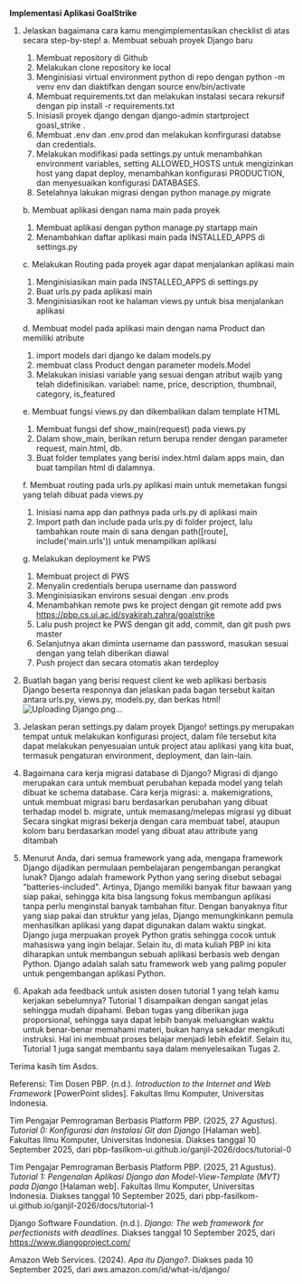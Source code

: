 **Implementasi Aplikasi GoalStrike**

1. Jelaskan bagaimana cara kamu mengimplementasikan checklist di atas secara step-by-step!
   a. Membuat sebuah proyek Django baru
   1) Membuat repository di Github
   2) Melakukan clone repository ke local
   3) Menginisiasi virtual environment python di repo dengan python -m venv env dan diaktifkan dengan source env/bin/activate
   4) Membuat requirements.txt dan melakukan instalasi secara rekursif dengan pip install -r requirements.txt
   5) Inisiasli proyek django dengan django-admin startproject goasl_strike .
   6) Membuat .env dan .env.prod dan melakukan konfirgurasi databse dan credentials.
   7) Melakukan modifikasi pada settings.py untuk menambahkan environment variables, setting ALLOWED_HOSTS untuk mengizinkan host yang dapat deploy, menambahkan konfigurasi PRODUCTION, dan menyesuaikan konfigurasi DATABASES.
   8) Setelahnya lakukan migrasi dengan python manage.py migrate
   
   b. Membuat aplikasi dengan nama main pada proyek
   1) Membuat aplikasi dengan python manage.py startapp main
   2) Menambahkan daftar aplikasi main pada INSTALLED_APPS di settings.py
      
   c. Melakukan Routing pada proyek agar dapat menjalankan aplikasi main
   1) Menginisiasikan main pada INSTALLED_APPS di settings.py
   2) Buat urls.py pada aplikasi main
   3) Menginisiasikan root ke halaman views.py untuk bisa menjalankan aplikasi
  
   d. Membuat model pada aplikasi main dengan nama Product dan memiliki atribute
   1) import models dari django ke dalam models.py
   2) membuat class Product dengan parameter models.Model
   3) Melakukan inisiasi variable yang sesuai dengan atribut wajib yang telah didefinisikan.
      variabel: name, price, description, thumbnail, category, is_featured
         
   e. Membuat fungsi views.py dan dikembalikan dalam template HTML
   1) Membuat fungsi def show_main(request) pada views.py
   2) Dalam show_main, berikan return berupa render dengan parameter request, main.html, db.
   3) Buat folder templates yang berisi index.html dalam apps main, dan buat tampilan html di dalamnya.
  
   f. Membuat routing pada urls.py aplikasi main untuk memetakan fungsi yang telah dibuat pada views.py
   1) Inisiasi nama app dan pathnya pada urls.py di aplikasi main
   2) Import path dan include pada urls.py di folder project, lalu tambahkan route main di sana dengan path([route], include('main.urls')) untuk menampilkan aplikasi
  
   g. Melakukan deployment ke PWS
   1) Membuat project di PWS
   2) Menyalin credentials berupa username dan password
   3) Menginisiasikan environs sesuai dengan .env.prods
   4) Menambahkan remote pws ke project dengan git remote add pws https://pbp.cs.ui.ac.id/syakirah.zahra/goalstrike
   5) Lalu push project ke PWS dengan git add, commit, dan git push pws master
   6) Selanjutnya akan diminta username dan password, masukan sesuai dengan yang telah diberikan diawal
   7) Push project dan secara otomatis akan terdeploy

2. Buatlah bagan yang berisi request client ke web aplikasi berbasis Django beserta responnya dan jelaskan pada bagan tersebut kaitan antara urls.py, views.py, models.py, dan berkas html!
   ![Uploading Django.png…]()


3. Jelaskan peran settings.py dalam proyek Django!
   settings.py merupakan tempat untuk melakukan konfigurasi project, dalam file tersebut kita dapat melakukan penyesuaian untuk project atau aplikasi yang kita buat, termasuk pengaturan environment, deployment, dan lain-lain.
     
4. Bagaimana cara kerja migrasi database di Django?
   Migrasi di django merupakan cara untuk membuat perubahan kepada model yang telah dibuat ke schema database.
   Cara kerja migrasi:
   a. makemigrations, untuk membuat migrasi baru berdasarkan perubahan yang dibuat terhadap model
   b. migrate, untuk memasang/melepas migrasi yg dibuat
   Secara singkat migrasi bekerja dengan cara membuat tabel, ataupun kolom baru berdasarkan model yang dibuat atau attribute yang ditambah

5. Menurut Anda, dari semua framework yang ada, mengapa framework Django dijadikan permulaan pembelajaran pengembangan perangkat lunak?
   Django adalah framework Python yang sering disebut sebagai "batteries-included". Artinya, Django memiliki banyak fitur bawaan yang siap pakai, sehingga kita bisa langsung fokus membangun aplikasi tanpa perlu menginstal banyak tambahan fitur. Dengan banyaknya fitur yang siap pakai dan struktur yang jelas, Django memungkinkann pemula menhasilkan aplikasi yang dapat digunakan dalam waktu singkat. Django juga merpuakan proyek Python gratis sehingga cocok untuk mahasiswa yang ingin belajar. Selain itu, di mata kuliah PBP ini kita diharapkan untuk membangun sebuah aplikasi berbasis web dengan Python. Django adalah salah satu framework web yang palimg populer untuk pengembangan aplikasi Python.

6. Apakah ada feedback untuk asisten dosen tutorial 1 yang telah kamu kerjakan sebelumnya?
   Tutorial 1 disampaikan dengan sangat jelas sehingga mudah dipahami. Beban tugas yang diberikan juga proporsional, sehingga saya dapat lebih banyak meluangkan waktu untuk benar-benar memahami materi, bukan hanya sekadar mengikuti instruksi. Hal ini membuat proses belajar menjadi lebih efektif. Selain itu, Tutorial 1 juga sangat membantu saya dalam menyelesaikan Tugas 2.

Terima kasih tim Asdos.

Referensi:
Tim Dosen PBP. (n.d.). *Introduction to the Internet and Web Framework* [PowerPoint slides]. Fakultas Ilmu Komputer, Universitas Indonesia.

Tim Pengajar Pemrograman Berbasis Platform PBP. (2025, 27 Agustus). *Tutorial 0: Konfigurasi dan Instalasi Git dan Django* [Halaman web]. Fakultas Ilmu Komputer, Universitas Indonesia. Diakses tanggal 10 September 2025, dari pbp-fasilkom-ui.github.io/ganjil-2026/docs/tutorial-0

Tim Pengajar Pemrograman Berbasis Platform PBP. (2025, 21 Agustus). *Tutorial 1: Pengenalan Aplikasi Django dan Model-View-Template (MVT) pada Django* [Halaman web]. Fakultas Ilmu Komputer, Universitas Indonesia. Diakses tanggal 10 September 2025, dari pbp-fasilkom-ui.github.io/ganjil-2026/docs/tutorial-1

Django Software Foundation. (n.d.). *Django: The web framework for perfectionists with deadlines*. Diakses tanggal 10 September 2025, dari https://www.djangoproject.com/

Amazon Web Services. (2024). *Apa itu Django?*. Diakses pada 10 September 2025, dari aws.amazon.com/id/what-is/django/
